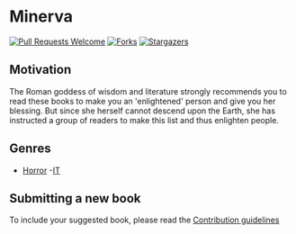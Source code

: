 # Minerva
[![Pull Requests Welcome](https://img.shields.io/badge/PRs-welcome-green.svg?style=flat-square)](http://makeapullrequest.com)
[![Forks](https://img.shields.io/github/forks/the-ethan-hunt/Minerva.svg)](https://github.com/the-ethan-hunt/Minerva/network)
[![Stargazers](https://img.shields.io/github/stars/the-ethan-hunt/Minerva.svg)](https://github.com/the-ethan-hunt/Minerva/stargazers)


## Motivation

The Roman goddess of wisdom and literature strongly recommends you to read these books to make you an 'enlightened' person and 
give you her blessing.
But since she herself cannot descend upon the Earth, she has instructed a group of readers to make this list and thus enlighten people.

## Genres
- [Horror](https://github.com/the-ethan-hunt/Minerva/tree/master/Horror)
  -[IT](https://github.com/the-ethan-hunt/Minerva/blob/master/Horror/IT.md)

## Submitting a new book


To include your suggested book, please read the [Contribution guidelines](https://github.com/the-ethan-hunt/Minerva/blob/master/CONTRIBUTING.md)
